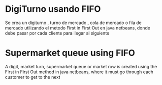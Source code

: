 # DigiTurno usando FIFO
Se crea un digiturno , turno de mercado , cola de mercado o fila de mercado utilizando el metodo First in First Out en java netbeans, donde debe pasar por cada cliente
para llegar al siguiente
# Supermarket queue using FIFO
A digit, market turn, supermarket queue or market row is created using the First in First Out method in java netbeans, where it must go through each customer
to get to the next
